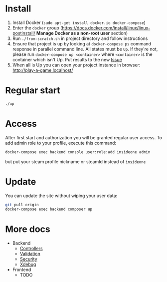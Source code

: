 # Install

1. Install Docker (`sudo apt-get install docker.io docker-compose`)
1. Enter the `docker` group (https://docs.docker.com/install/linux/linux-postinstall/ **Manage Docker as a non-root user** section)
1. Run `./from-scratch.sh` in project directory and follow instructions
1. Ensure that project is up by looking at `docker-compose ps` command response in parallel command line. All states must be `Up`. If they're not, please run `docker-compose up <container>` where `<container>` is the container which isn't Up. Put results to the new [Issue](TODO:link_to_new_issue)
1. When all is Up you can open your project instance in browser: http://play-a-game.localhost/

# Regular start

```bash
./up
```

# Access

After first start and authorization you will be granted regular user access. To add admin role to your profile, execute this command:

```bash
docker-compose exec backend console user:role:add insideone admin
```

but put your steam profile nickname or steamId instead of `insideone`

# Update

You can update the site without wiping your user data:

```bash
git pull origin
docker-compose exec backend composer up
```

# More docs

* Backend
  * [Controllers](docs/backend/controllers.md)
  * [Validation](docs/backend/validation.md)
  * [Security](docs/backend/security.md)
  * [Xdebug](docs/backend/xdebug.md)
* Frontend
  * TODO